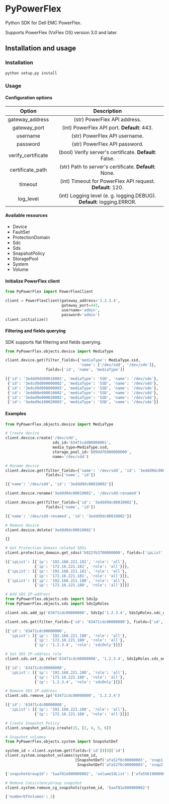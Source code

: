 # PyPowerFlex

Python SDK for Dell EMC PowerFlex.

Supports PowerFlex (VxFlex OS) version 3.0 and later.

## Installation and usage

### Installation

```shell script
python setup.py install
```

### Usage

#### Configuration options

| Option | Description |
| :---: | :---: |    
| gateway_address | (str) PowerFlex API address. | 
| gateway_port | (int) PowerFlex API port. **Default**: 443. | 
| username | (str) PowerFlex API username. |
| password | (str) PowerFlex API password. |
| verify_certificate | (bool) Verify server's certificate. **Default**: False. |
| certificate_path | (str) Path to server's certificate. **Default**: None. |
| timeout | (int) Timeout for PowerFlex API request. **Default**: 120.
| log_level | (int) Logging level (e. g. logging.DEBUG). **Default**: logging.ERROR. |

#### Available resources

* Device
* FaultSet
* ProtectionDomain
* Sdc
* Sds
* SnapshotPolicy
* StoragePool
* System
* Volume

#### Initialize PowerFlex client

```python
from PyPowerFlex import PowerFlexClient

client = PowerFlexClient(gateway_address='1.2.3.4', 
                         gateway_port=443, 
                         username='admin', 
                         password='admin')
client.initialize()
```

#### Filtering and fields querying

SDK supports flat filtering and fields querying.

```python
from PyPowerFlex.objects.device import MediaType

client.device.get(filter_fields={'mediaType': MediaType.ssd, 
                                 'name': ['/dev/sdd', '/dev/sde']}, 
                  fields=['id', 'name', 'mediaType'])

[{'id': '3eddd9dd00010003', 'mediaType': 'SSD', 'name': '/dev/sde'},
 {'id': '3edcd9d800000002', 'mediaType': 'SSD', 'name': '/dev/sdd'},
 {'id': '3edcd9d900000003', 'mediaType': 'SSD', 'name': '/dev/sde'},
 {'id': '3edd00e900010002', 'mediaType': 'SSD', 'name': '/dev/sdd'},
 {'id': '3eded9e000020002', 'mediaType': 'SSD', 'name': '/dev/sdd'},
 {'id': '3eded9e100020003', 'mediaType': 'SSD', 'name': '/dev/sde'}]
```

#### Examples

```python
from PyPowerFlex.objects.device import MediaType

# Create device
client.device.create('/dev/sdd', 
                     sds_id='63471cdd00000001', 
                     media_type=MediaType.ssd, 
                     storage_pool_id='889dd7b900000000',
                     name='/dev/sdd')

# Rename device
client.device.get(filter_fields={'name': '/dev/sdd', 'id': '3eddd9dc00010002'}, 
                  fields=['name', 'id'])      

[{'name': '/dev/sdd', 'id': '3eddd9dc00010002'}]

client.device.rename('3eddd9dc00010002', '/dev/sdd-renamed') 

client.device.get(filter_fields={'id': '3eddd9dc00010002'}, 
                  fields=['name', 'id'])  

[{'name': '/dev/sdd-renamed', 'id': '3eddd9dc00010002'}]

# Remove device
client.device.delete('3eddd9dc00010002')

{}

# Get Protection Domain related SDSs
client.protection_domain.get_sdss('b922fb3700000000', fields=['ipList', 'name'])

[{'ipList': [{'ip': '192.168.221.182', 'role': 'all'},
             {'ip': '172.16.221.182', 'role': 'all'}]},
 {'ipList': [{'ip': '192.168.221.181', 'role': 'all'},
             {'ip': '172.16.221.181', 'role': 'all'}]},
 {'ipList': [{'ip': '192.168.221.180', 'role': 'all'},
             {'ip': '172.16.221.180', 'role': 'all'}]}]

# Add SDS IP-address
from PyPowerFlex.objects.sds import SdsIp
from PyPowerFlex.objects.sds import SdsIpRoles

client.sds.add_ip('63471cdc00000000', SdsIp('1.2.3.4', SdsIpRoles.sdc_only))

client.sds.get(filter_fields={'id': '63471cdc00000000'}, fields=['id', 'ipList'])

[{'id': '63471cdc00000000',
  'ipList': [{'ip': '192.168.221.180', 'role': 'all'},
             {'ip': '172.16.221.180', 'role': 'all'},
             {'ip': '1.2.3.4', 'role': 'sdcOnly'}]}]

# Set SDS IP-address role
client.sds.set_ip_role('63471cdc00000000', '1.2.3.4', SdsIpRoles.sds_only, force=True)

[{'id': '63471cdc00000000',
  'ipList': [{'ip': '192.168.221.180', 'role': 'all'},
             {'ip': '172.16.221.180', 'role': 'all'},
             {'ip': '1.2.3.4', 'role': 'sdsOnly'}]}]

# Remove SDS IP-address
client.sds.remove_ip('63471cdc00000000', '1.2.3.4')

[{'id': '63471cdc00000000',
  'ipList': [{'ip': '192.168.221.180', 'role': 'all'},
             {'ip': '172.16.221.180', 'role': 'all'}]}]

# Create Snapshot Policy
client.snapshot_policy.create(15, [3, 4, 5, 6])

# Snapshot volumes
from PyPowerFlex.objects.system import SnapshotDef

system_id = client.system.get(fields=['id'])[0]['id']
client.system.snapshot_volumes(system_id, 
                               [SnapshotDef('afa52f0c00000003', 'snap1'), 
                                SnapshotDef('afa52f0c00000003', 'snap2')])

{'snapshotGroupId': '5aaf81e800000002', 'volumeIdList': ['afa5561900000007', 'afa5561a00000008']}

# Remove ConsistencyGroup snapshot
client.system.remove_cg_snapshots(system_id, '5aaf81e800000002')

{'numberOfVolumes': 2}
```
